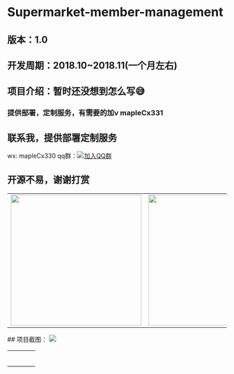 # Supermarket-member-management
## 版本：1.0
## 开发周期：2018.10~2018.11(一个月左右)
## 项目介绍：暂时还没想到怎么写😅
### 提供部署，定制服务，有需要的加v mapleCx331
## 联系我，提供部署定制服务
wx: mapleCx330   qq群：[![加入QQ群](https://img.shields.io/badge/628043364-blue.svg)](https://qm.qq.com/q/RuCfOyaOUm) 

## 开源不易，谢谢打赏
<table>
 <tr>
   <td><img style="height: 300px;width: 300px" src="https://gitee.com/hongmaple/netdisk/raw/master/image/wxPay.jpg" alt=""/></td>
   <td><img style="height: 300px;width: 300px" src="https://gitee.com/hongmaple/netdisk/raw/master/image/zfb.jpg" alt=""/></td>
 </tr>
</table>
## 项目截图：
<table>
 <td>
   <tr><img src="图片/图片1.png" alt=""/></tr>
   <tr><img src="图片/图片2.png" alt=""/></tr>
 </td>
  <td>
   <tr><img src="图片/图片3.png" alt=""/></tr>
   <tr><img src="图片/图片4.png" alt=""/></tr>
 </td>
  <td>
   <tr><img src="图片/图片5.png" alt=""/></tr>
   <tr><img src="图片/图片6.png" alttrtd>
 </td>
  <td>
   <tr><img src="图片/图片7.png" alt=""/></tr>
   <tr><img src="图片/图片8.png" alt=""/></tr>
 </td>
  <td>
   <tr><img src="图片/图片9.png" alt=""/></tr>
   <tr><img src="图片/图片10.png" alt=""/></tr>
 </td>
  <td>
   <td><img src="图片/图片11.png" alt=""/></td>
   <td><img src="图片/图片12.png" alt=""/></td>
 </td>
  <td>
   <tr><img src="图片/图片13.png" alt=""/></tr>
   <tr><img src="图片/图片14.png" alt=""/></tr>
 </td>
   <tr>
   <tr><img src="图片/图片15.png" alt=""/></tr>
   <tr><img src="图片/图片16.png" alt=""/></tr>
 </td>
   <tr>
   <tr><img src="图片/图片17.png" alt=""/></tr>
   <tr><img src="图片/图片18.png" alt=""/></tr>
</table>
